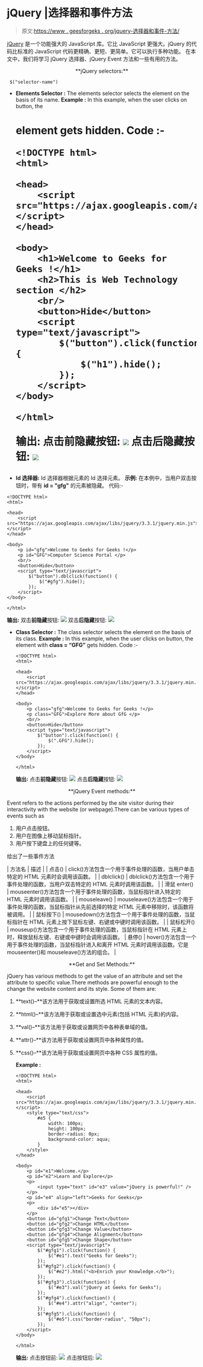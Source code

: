 # jQuery |选择器和事件方法

> 原文:[https://www . geesforgeks . org/jquery-选择器和事件-方法/](https://www.geeksforgeeks.org/jquery-selectors-and-event-methods/)

[jQuery](https://www.geeksforgeeks.org/jquery-introduction/) 是一个功能强大的 JavaScript 库。它比 JavaScript 更强大。jQuery 的代码比标准的 JavaScript 代码更精确、更短、更简单。它可以执行多种功能。
在本文中，我们将学习 jQuery 选择器、jQuery Event 方法和一些有用的方法。

<center>**jQuery selectors:**</center>

```
 $("selector-name")
```

*   **Elements Selector :**
    The elements selector selects the element on the basis of its name.
    **Example :**
    In this example, when the user clicks on button, the **<h1>** element gets hidden.
    Code :-

    ```
    <!DOCTYPE html>
    <html>

    <head>
        <script src="https://ajax.googleapis.com/ajax/libs/jquery/3.3.1/jquery.min.js">
    </script>
    </head>

    <body>
        <h1>Welcome to Geeks for Geeks !</h1>
        <h2>This is Web Technology section </h2>
        <br/>
        <button>Hide</button>
        <script type="text/javascript">
            $("button").click(function() {
                $("h1").hide();
            });
        </script>
    </body>

    </html>
    ```

    **输出:**
    点击**前隐藏**按钮:
    ![](img/ba4c25662382c58c692898323bb67bf3.png)
    点击**后隐藏**按钮:
    ![](img/b5fbc28f5912103831452fb9cf76a056.png)

*   **Id 选择器:**
    Id 选择器根据元素的 Id 选择元素。
    **示例:**
    在本例中，当用户双击按钮时，带有 **id = "gfg"** 的元素被隐藏。
    代码:-

```
<!DOCTYPE html>
<html>

<head>
    <script src="https://ajax.googleapis.com/ajax/libs/jquery/3.3.1/jquery.min.js">
</script>
</head>

<body>
    <p id="gfg">Welcome to Geeks for Geeks !</p>
    <p id="GFG">Computer Science Portal </p>
    <br/>
    <button>Hide</button>
    <script type="text/javascript">
        $("button").dblclick(function() {
            $("#gfg").hide();
        });
    </script>
</body>

</html>
```

**输出:**
双击**前隐藏**按钮:
![](img/dd3210d1efc15f5d9bc6ddac01a4231d.png)
双击**后隐藏**按钮:
![](img/bdcd4a5918316460d4beed1cd2d9d6c3.png)

*   **Class Selector :**
    The class selector selects the element on the basis of its class.
    **Example :**
    In this example, when the user clicks on button, the element with **class = “GFG”** gets hidden.
    Code :-

    ```
    <!DOCTYPE html>
    <html>

    <head>
        <script src="https://ajax.googleapis.com/ajax/libs/jquery/3.3.1/jquery.min.js">
    </script>
    </head>

    <body>
        <p class="gfg">Welcome to Geeks for Geeks !</p>
        <p class="GFG">Explore More about GfG </p>
        <br/>
        <button>Hide</button>
        <script type="text/javascript">
            $("button").click(function() {
                $(".GFG").hide();
            });
        </script>
    </body>

    </html>
    ```

    **输出:**
    点击**前隐藏**按钮:
    ![](img/c3e49f68a595a0b84bdb4d32e0a63405.png)
    点击**后隐藏**按钮:
    ![](img/11750e5a267163aed8ba6e1ebdf4c1db.png)

<center>**jQuery Event methods:**</center>

Event refers to the actions performed by the site visitor during their interactivity with the website (or webpage).There can be various types of events such as

1.  用户点击按钮。
2.  用户在图像上移动鼠标指针。
3.  用户按下键盘上的任何键等。

给出了一些事件方法

| 方法名 | 描述 |
| 点击() | click()方法包含一个用于事件处理的函数，当用户单击特定的 HTML 元素时会调用该函数。 |
| dblclick() | dblclick()方法包含一个用于事件处理的函数，当用户双击特定的 HTML 元素时调用该函数。 |
| 滑鼠 enter() | mouseenter()方法包含一个用于事件处理的函数，当鼠标指针进入特定的 HTML 元素时调用该函数。 |
| mouseleave() | mouseleave()方法包含一个用于事件处理的函数，当鼠标指针从先前选择的特定 HTML 元素中移除时，该函数将被调用。 |
| 鼠标按下() | mousedown()方法包含一个用于事件处理的函数，当鼠标指针在 HTML 元素上按下鼠标左键、右键或中键时调用该函数。 |
| 鼠标松开() | mouseup()方法包含一个用于事件处理的函数，当鼠标指针在 HTML 元素上时，释放鼠标左键、右键或中键时会调用该函数。 | 悬停() | hover()方法包含一个用于事件处理的函数，当鼠标指针进入和离开 HTML 元素时调用该函数。它是 mouseenter()和 mouseleave()方法的组合。 |

<center>**Get and Set Methods:**</center>

jQuery has various methods to get the value of an attribute and set the attribute to specific value.There methods are powerful enough to the change the website content and its style. Some of them are:

1.  **text()–**该方法用于获取或设置所选 HTML 元素的文本内容。
2.  **html()–**该方法用于获取或设置选中元素(包括 HTML 元素)的内容。
3.  **val()–**该方法用于获取或设置网页中各种表单域的值。
4.  **attr()–**该方法用于获取或设置网页中各种属性的值。
5.  **css()–**该方法用于获取或设置网页中各种 CSS 属性的值。

    **Example :**

    ```
    <!DOCTYPE html>
    <html>

    <head>
        <script src="https://ajax.googleapis.com/ajax/libs/jquery/3.3.1/jquery.min.js">
    </script>
        <style type="text/css">
            #e5 {
                width: 100px;
                height: 100px;
                border-radius: 0px;
                background-color: aqua;
            }
        </style>
    </head>

    <body>
        <p id="e1">Welcome.</p>
        <p id="e2">Learn and Explore</p>
        <p>
            <input type="text" id="e3" value="jQuery is powerful!" />
        </p>
        <p id="e4" align="left">Geeks for Geeks</p>
        <p>
            <div id="e5"></div>
        </p>
        <button id="gfg1">Change Text</button>
        <button id="gfg2">Change HTML</button>
        <button id="gfg3">Change Value</button>
        <button id="gfg4">Change Alignment</button>
        <button id="gfg5">Change Shape</button>
        <script type="text/javascript">
            $("#gfg1").click(function() {
                $("#e1").text("Geeks for Geeks");
            });
            $("#gfg2").click(function() {
                $("#e2").html("<b>Enrich your Knowledge.</b>");
            });
            $("#gfg3").click(function() {
                $("#e3").val("jQuery at Geeks for Geeks");
            });
            $("#gfg4").click(function() {
                $("#e4").attr("align", "center");
            });
            $("#gfg5").click(function() {
                $("#e5").css("border-radius", "50px");
            });
        </script>
    </body>

    </html>
    ```

    **输出:**
    点击按钮前:
    ![](img/1163945cafe18953b574fd7c2e011ae9.png)
    点击按钮后:
    ![](img/fe9d05f3abd9c5e2b72bed72b75d18f1.png)